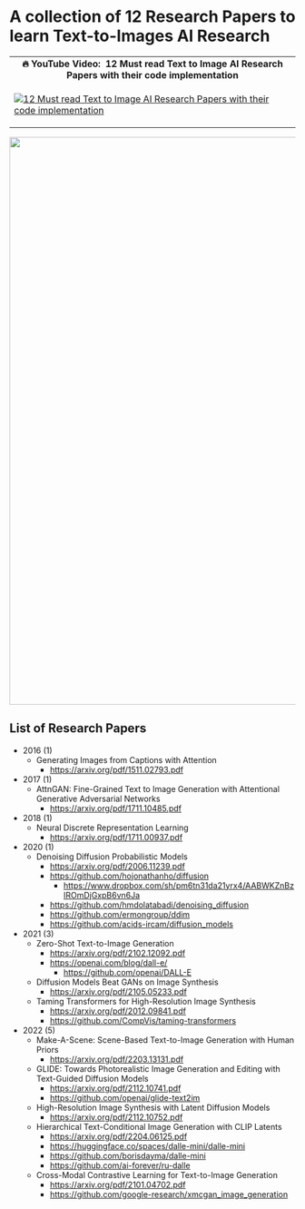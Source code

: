 # A collection of 12 Research Papers to learn Text-to-Images AI Research #

<table class="table table-striped table-bordered table-vcenter">
    <tr>
        <td align="center"><b>🔥&nbsp;YouTube Video:&nbsp; 12 Must read Text to Image AI Research Papers with their code implementation</b></td>
    </tr>
    <tr>
        <td>
            <div>
                
[![12 Must read Text to Image AI Research Papers with their code implementation](https://img.youtube.com/vi/JCHqZbJFnuY/0.jpg)](https://www.youtube.com/watch?v=JCHqZbJFnuY)

  </tr>
</table>

<div align="center">
  <img src="https://github.com/prodramp/DeepWorks/blob/main/12-Research-Papers/images/research12.png?raw=true" width="1000" />
</div> 


## List of Research Papers 

- 2016 (1)
  - Generating Images from Captions with Attention
    - https://arxiv.org/pdf/1511.02793.pdf
- 2017 (1)
  - AttnGAN: Fine-Grained Text to Image Generation with Attentional Generative Adversarial Networks 
    - https://arxiv.org/pdf/1711.10485.pdf
- 2018 (1)
  - Neural Discrete Representation Learning
    - https://arxiv.org/pdf/1711.00937.pdf
- 2020 (1)
  - Denoising Diffusion Probabilistic Models
    - https://arxiv.org/pdf/2006.11239.pdf
    - https://github.com/hojonathanho/diffusion
      - https://www.dropbox.com/sh/pm6tn31da21yrx4/AABWKZnBzIROmDjGxpB6vn6Ja
    - https://github.com/hmdolatabadi/denoising_diffusion
    - https://github.com/ermongroup/ddim
    - https://github.com/acids-ircam/diffusion_models
- 2021 (3)
  - Zero-Shot Text-to-Image Generation
    - https://arxiv.org/pdf/2102.12092.pdf
    - https://openai.com/blog/dall-e/
      - https://github.com/openai/DALL-E
  - Diffusion Models Beat GANs on Image Synthesis
    - https://arxiv.org/pdf/2105.05233.pdf
  - Taming Transformers for High-Resolution Image Synthesis
    - https://arxiv.org/pdf/2012.09841.pdf
    - https://github.com/CompVis/taming-transformers
- 2022 (5)
  - Make-A-Scene: Scene-Based Text-to-Image Generation with Human Priors
    - https://arxiv.org/pdf/2203.13131.pdf
  - GLIDE: Towards Photorealistic Image Generation and Editing with Text-Guided Diffusion Models
    - https://arxiv.org/pdf/2112.10741.pdf
    - https://github.com/openai/glide-text2im
  - High-Resolution Image Synthesis with Latent Diffusion Models
    - https://arxiv.org/pdf/2112.10752.pdf
  - Hierarchical Text-Conditional Image Generation with CLIP Latents
    - https://arxiv.org/pdf/2204.06125.pdf
    - https://huggingface.co/spaces/dalle-mini/dalle-mini
    - https://github.com/borisdayma/dalle-mini
    - https://github.com/ai-forever/ru-dalle
  - Cross-Modal Contrastive Learning for Text-to-Image Generation
    - https://arxiv.org/pdf/2101.04702.pdf
    - https://github.com/google-research/xmcgan_image_generation
